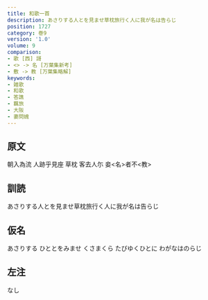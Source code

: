 ```yaml
---
title: 和歌一首
description: あさりする人とを見ませ草枕旅行く人に我が名は告らじ
position: 1727
category: 巻9
version: '1.0'
volume: 9
comparison:
- 歌 [西] 謌
- <> -> 名 [万葉集新考]
- 敷 -> 教 [万葉集略解]
keywords:
- 雑歌
- 和歌
- 答譙
- 羈旅
- 大阪
- 妻問媿
---
```


## 原文

朝入為流 人跡乎見座 草枕 客去人尓 妾<名>者不<教>

## 訓読

あさりする人とを見ませ草枕旅行く人に我が名は告らじ

## 仮名

あさりする ひととをみませ くさまくら たびゆくひとに わがなはのらじ

## 左注

なし
